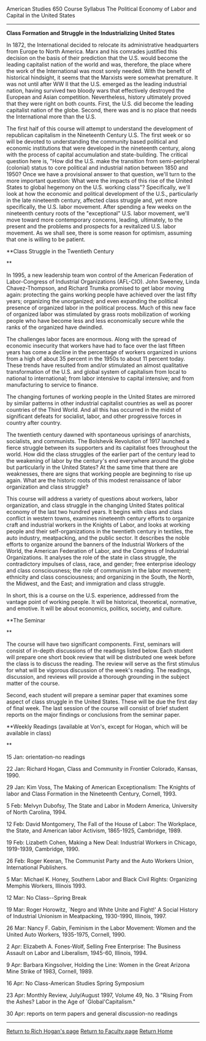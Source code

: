 American Studies 650 Course Syllabus The Political Economy of Labor and
Capital in the United States

* * *

  

**Class Formation and Struggle in the Industrializing United States**

In 1872, the International decided to relocate its administrative headquarters
from Europe to North America. Marx and his comrades justified this decision on
the basis of their prediction that the U.S. would become the leading
capitalist nation of the world and was, therefore, the place where the work of
the International was most sorely needed. With the benefit of historical
hindsight, it seems that the Marxists were somewhat premature. It was not
until after WW II that the U.S. emerged as the leading industrial nation,
having survived two bloody wars that effectively destroyed the European and
Asian competition. Nevertheless, history ultimately proved that they were
right on both counts. First, the U.S. did become the leading capitalist nation
of the globe. Second, there was and is no place that needs the International
more than the U.S.

The first half of this course will attempt to understand the development of
republican capitalism in the Nineteenth Century U.S. The first week or so will
be devoted to understanding the community based political and economic
institutions that were developed in the nineteenth century, along with the
process of capital accumulation and state-building. The critical question here
is, "How did the U.S. make the transition from semi-peripheral (colonial)
status to core political and industrial nation between 1850 and 1950? Once we
have a provisional answer to that question, we'll turn to the more important
question: What were the impacts of this rise of the United States to global
hegemony on the U.S. working class"? Specifically, we'll look at how the
economic and political development of the U.S., particularly in the late
nineteenth century, affected class struggle and, yet more specifically, the
U.S. labor movement. After spending a few weeks on the nineteenth century
roots of the "exceptional" U.S. labor movement, we'll move toward more
contemporary concerns, leading, ultimately, to the present and the problems
and prospects for a revitalized U.S. labor movement. As we shall see, there is
some reason for optimism, assuming that one is willing to be patient.

**Class Struggle in the Twentieth Century

**

In 1995, a new leadership team won control of the American Federation of
Labor-Congress of Industrial Organizations (AFL-CIO). John Sweeney, Linda
Chavez-Thompson, and Richard Trumka promised to get labor moving again:
protecting the gains working people have achieved over the last fifty years;
organizing the unorganized; and even expanding the political presence of
organized labor in the political process. Much of this new face of organized
labor was stimulated by grass roots mobilization of working people who have
become less and less economically secure while the ranks of the organized have
dwindled.

The challenges labor faces are enormous. Along with the spread of economic
insecurity that workers have had to face over the last fifteen years has come
a decline in the percentage of workers organized in unions from a high of
about 35 percent in the 1950s to about 11 percent today. These trends have
resulted from and/or stimulated an almost qualitative transformation of the
U.S. and global system of capitalism from local to national to international;
from labor intensive to capital intensive; and from manufacturing to service
to finance.

The changing fortunes of working people in the United States are mirrored by
similar patterns in other industrial capitalist countries as well as poorer
countries of the Third World. And all this has occurred in the midst of
significant defeats for socialist, labor, and other progressive forces in
country after country.

The twentieth century dawned with spontaneous uprisings of anarchists,
socialists, and communists. The Bolshevik Revolution of 1917 launched a fierce
struggle between its supporters and its capitalist foes throughout the world.
How did the class struggles of the earlier part of the century lead to the
weakening of labor by the century's end everywhere around the globe but
particularly in the United States? At the same time that there are weaknesses,
there are signs that working people are beginning to rise up again. What are
the historic roots of this modest renaissance of labor organization and class
struggle?

This course will address a variety of questions about workers, labor
organization, and class struggle in the changing United States political
economy of the last two hundred years. It begins with class and class conflict
in western towns, examines nineteenth century efforts to organize craft and
industrial workers in the Knights of Labor, and looks at working people and
their self-organizations in the twentieth century in textiles, the auto
industry, meatpacking, and the public sector. It describes the noble efforts
to organize around the banners of the Industrial Workers of the World, the
American Federation of Labor, and the Congress of Industrial Organizations. It
analyses the role of the state in class struggle, the contradictory impulses
of class, race, and gender; free enterprise ideology and class consciousness;
the role of communism in the labor movement; ethnicity and class
consciousness; and organizing in the South, the North, the Midwest, and the
East; and immigration and class struggle.

In short, this is a course on the U.S. experience, addressed from the vantage
point of working people. It will be historical, theoretical, normative, and
emotive. It will be about economics, politics, society, and culture.

**The Seminar

**

The course will have two significant components. First, seminars will consist
of in-depth discussions of the readings listed below. Each student will
prepare one short book review that will be distributed one week before the
class is to discuss the reading. The review will serve as the first stimulus
for what will be vigorous discussion of the week's reading. The readings,
discussion, and reviews will provide a thorough grounding in the subject
matter of the course.

Second, each student will prepare a seminar paper that examines some aspect of
class struggle in the United States. These will be due the first day of final
week. The last session of the course will consist of brief student reports on
the major findings or conclusions from the seminar paper.

**Weekly Readings (available at Von's, except for Hogan, which will be
available in class)

**

15 Jan: orientation-no readings  
  
22 Jan: Richard Hogan, Class and Community in Frontier Colorado, Kansas, 1990.  
  
29 Jan: Kim Voss, The Making of American Exceptionalism: The Knights of labor
and Class Formation in the Nineteenth Century, Cornell, 1993.  
  
5 Feb: Melvyn Dubofsy, The State and Labor in Modern America, University of
North Carolina, 1994.  
  
12 Feb: David Montgomery, The Fall of the House of Labor: The Workplace, the
State, and American labor Activism, 1865-1925, Cambridge, 1989.  
  
19 Feb: Lizabeth Cohen, Making a New Deal: Industrial Workers in Chicago,
1919-1939, Cambridge, 1990.  
  
26 Feb: Roger Keeran, The Communist Party and the Auto Workers Union,
International Publishers.  
  
5 Mar: Michael K. Honey, Southern Labor and Black Civil Rights: Organizing
Memphis Workers, Illinois 1993.  
  
12 Mar: No Class--Spring Break  
  
19 Mar: Roger Horowitz, `Negro and White Unite and Fight!' A Social History of
Industrial Unionism in Meatpacking, 1930-1990, Illinois, 1997.  
  
26 Mar: Nancy F. Gabin, Feminism in the Labor Movement: Women and the United
Auto Workers, 1935-1975, Cornell, 1990.  
  
2 Apr: Elizabeth A. Fones-Wolf, Selling Free Enterprise: The Business Assault
on Labor and Liberalism, 1945-60, Illinois, 1994.  
  
9 Apr: Barbara Kingsolver, Holding the Line: Women in the Great Arizona Mine
Strike of 1983, Cornell, 1989.  
  
16 Apr: No Class-American Studies Spring Symposium  
  
23 Apr: Monthly Review, July/August 1997, Volume 49, No. 3 "Rising From the
Ashes? Labor in the Age of `Global'Capitalism."  
  
30 Apr: reports on term papers and general discussion-no readings

* * *

[Return to Rich Hogan's page](hogan.html) [Return to Faculty
page](../Faculty.htm) [Return Home](../../default.html)

